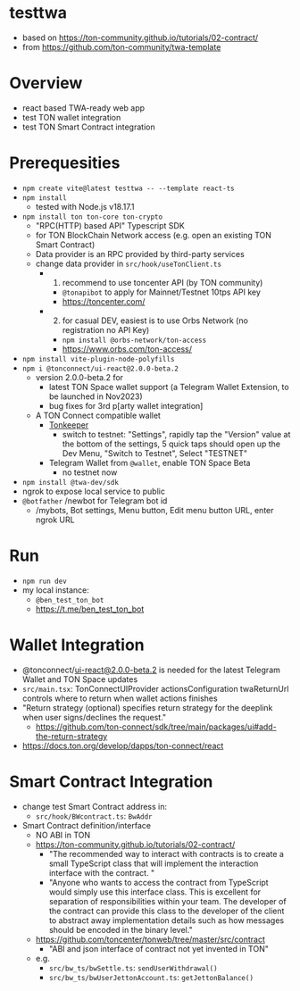 # testtwa
* based on https://ton-community.github.io/tutorials/02-contract/
* from https://github.com/ton-community/twa-template

# Overview
* react based TWA-ready web app
* test TON wallet integration
* test TON Smart Contract integration

# Prerequesities
* `npm create vite@latest testtwa -- --template react-ts`
* `npm install`
   * tested with Node.js v18.17.1
* `npm install ton ton-core ton-crypto`
   * "RPC(HTTP) based API" Typescript SDK
   * for TON BlockChain Network access (e.g. open an existing TON Smart Contract)
   * Data provider is an RPC provided by third-party services
   * change data provider in `src/hook/useTonClient.ts`
     * 1. recommend to use toncenter API (by TON community)
       * `@tonapibot` to apply for Mainnet/Testnet 10tps API key
       * https://toncenter.com/
     * 2. for casual DEV, easiest is to use Orbs Network (no registration no API Key)
       * `npm install @orbs-network/ton-access`
       * https://www.orbs.com/ton-access/
* `npm install vite-plugin-node-polyfills`
* `npm i @tonconnect/ui-react@2.0.0-beta.2`
    * version 2.0.0-beta.2 for
      * latest TON Space wallet support (a Telegram Wallet Extension, to be launched in Nov2023)
      * bug fixes for 3rd p[arty wallet integration]
    * A TON Connect compatible wallet
      * [Tonkeeper](https://tonkeeper.com/)
        * switch to testnet: "Settings", rapidly tap the "Version" value at the bottom of the settings, 5 quick taps should open up the Dev Menu, "Switch to Testnet", Select "TESTNET"
      * Telegram Wallet from `@wallet`, enable TON Space Beta
        * no testnet now
* `npm install @twa-dev/sdk`
* ngrok to expose local service to public
* `@botfather` /newbot for Telegram bot id
    * /mybots, Bot settings, Menu button, Edit menu button URL, enter ngrok URL


# Run
* `npm run dev`
* my local instance:
  * `@ben_test_ton_bot`
  * https://t.me/ben_test_ton_bot

# Wallet Integration
* @tonconnect/ui-react@2.0.0-beta.2 is needed for the latest Telegram Wallet and TON Space updates
* `src/main.tsx`: TonConnectUIProvider actionsConfiguration twaReturnUrl controls where to return when wallet actions finishes
* "Return strategy (optional) specifies return strategy for the deeplink when user signs/declines the request."
    * https://github.com/ton-connect/sdk/tree/main/packages/ui#add-the-return-strategy
* https://docs.ton.org/develop/dapps/ton-connect/react


# Smart Contract Integration
* change test Smart Contract address in:
    * `src/hook/BWcontract.ts`: `BwAddr`
* Smart Contract definition/interface
    * NO ABI in TON
    * https://ton-community.github.io/tutorials/02-contract/
        * "The recommended way to interact with contracts is to create a small TypeScript class that will implement the interaction interface with the contract. "
        * "Anyone who wants to access the contract from TypeScript would simply use this interface class. This is excellent for separation of responsibilities within your team. The developer of the contract can provide this class to the developer of the client to abstract away implementation details such as how messages should be encoded in the binary level."
    * https://github.com/toncenter/tonweb/tree/master/src/contract
        * "ABI and json interface of contract not yet invented in TON"
    * e.g. 
        * `src/bw_ts/bwSettle.ts`: `sendUserWithdrawal()`
        * `src/bw_ts/bwUserJettonAccount.ts`: `getJettonBalance()`
